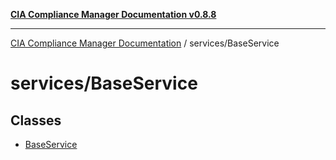 [**CIA Compliance Manager Documentation v0.8.8**](../../README.md)

***

[CIA Compliance Manager Documentation](../../modules.md) / services/BaseService

# services/BaseService

## Classes

- [BaseService](classes/BaseService.md)
